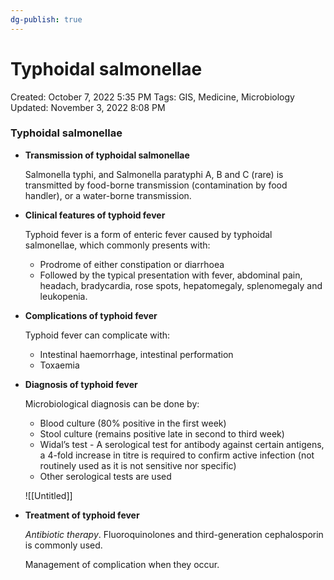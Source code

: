 ```yaml
---
dg-publish: true
---
```


# Typhoidal salmonellae

Created: October 7, 2022 5:35 PM
Tags: GIS, Medicine, Microbiology
Updated: November 3, 2022 8:08 PM

### Typhoidal salmonellae

- **Transmission of typhoidal salmonellae**
    
    Salmonella typhi, and Salmonella paratyphi A, B and C (rare) is transmitted by food-borne transmission (contamination by food handler), or a water-borne transmission.
    
- **Clinical features of typhoid fever**
    
    Typhoid fever is a form of enteric fever caused by typhoidal salmonellae, which commonly presents with:
    
    - Prodrome of either constipation or diarrhoea
    - Followed by the typical presentation with fever, abdominal pain, headach, bradycardia, rose spots, hepatomegaly, splenomegaly and leukopenia.
- **Complications of typhoid fever**
    
    Typhoid fever can complicate with:
    
    - Intestinal haemorrhage, intestinal performation
    - Toxaemia
- **Diagnosis of typhoid fever**
    
    Microbiological diagnosis can be done by:
    
    - Blood culture (80% positive in the first week)
    - Stool culture (remains positive late in second to third week)
    - Widal’s test - A serological test for antibody against certain antigens, a 4-fold increase in titre is required to confirm active infection (not routinely used as it is not sensitive nor specific)
    - Other serological tests are used
    
    ![[Untitled]]
    
- **Treatment of typhoid fever**
    
    *Antibiotic therapy*. Fluoroquinolones and third-generation cephalosporin is commonly used.
    
    Management of complication when they occur.